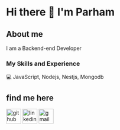# Hi there 👋 I'm Parham

## About me

I am a Backend-end Developer

### My Skills and Experience 
  💻  JavaScript, Nodejs, Nestjs, Mongodb


##  find me here

[<img src='https://cdn.jsdelivr.net/npm/simple-icons@3.0.1/icons/github.svg' alt='github' height='40'>](https://github.com/khoramparham)  [<img src='https://cdn.jsdelivr.net/npm/simple-icons@3.0.1/icons/linkedin.svg' alt='linkedin' height='40'>](https://www.linkedin.com/in/parhamkhoram) [<img src='https://cdn.jsdelivr.net/npm/simple-icons@3.0.1/icons/gmail.svg' alt='gmail' height='40'>](https://khoramparham@gmail.com)
